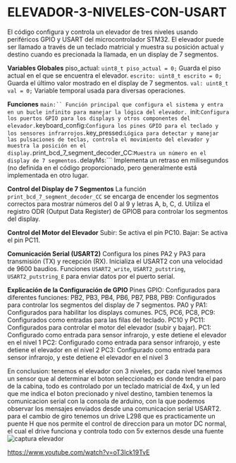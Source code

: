 # ELEVADOR-3-NIVELES-CON-USART


El código configura y controla un elevador de tres niveles usando periféricos GPIO y USART del microcontrolador STM32. El elevador puede ser llamado a través de un teclado matricial y muestra su posición actual y destino cuando es precionada la llamada, en un display de 7 segmentos.

**Variables Globales**
piso_actual: ```uint8_t piso_actual = 0;```
Guarda el piso actual en el que se encuentra el elevador.
```escrito: uint8_t escrito = 0;```
Guarda el último valor mostrado en el display de 7 segmentos.
```val: uint8_t val = 0;```
Variable temporal usada para diversas operaciones.

**Funciones**
```main:`` Función principal que configura el sistema y entra en un bucle infinito para manejar la lógica del elevador.
```init:``` Configura los puertos GPIO para los displays y otros componentes del elevador.
```keyboard_config:``` Configura los pines GPIO para el teclado y los sensores infrarrojos.
```key_pressed:``` Lógica para detectar y manejar las pulsaciones de teclas, controla el movimiento del elevador y muestra la posición en el display.
```print_bcd_7_segment_decoder_CC:``` Muestra un número en el display de 7 segmentos.
```delayMs:``` Implementa un retraso en milisegundos (no definida en el código proporcionado, pero generalmente está implementada en otro lugar.

**Control del Display de 7 Segmentos**
La función ```print_bcd_7_segment_decoder_CC``` se encarga de encender los segmentos correctos para mostrar números del 0 al 9 y letras A, b, C, d. Utiliza el registro ODR (Output Data Register) de GPIOB para controlar los segmentos del display.

**Control del Motor del Elevador**
Subir: Se activa el pin PC10.
Bajar: Se activa el pin PC11.

**Comunicación Serial (USART2)**
Configura los pines PA2 y PA3 para transmisión (TX) y recepción (RX).
Inicializa el USART2 con una velocidad de 9600 baudios.
Funciones ```USART2_write```, ```USART2_putstring```, ```USART2_putstring_E``` para enviar datos por el puerto serial.

**Explicación de la Configuración de GPIO**
Pines GPIO: Configurados para diferentes funciones:
PB2, PB3, PB4, PB6, PB7, PB8, PB9: Configurados para controlar los segmentos del display de 7 segmentos.
PA0 y PA1: Configurados para habilitar los displays comunes.
PC5, PC6, PC8, PC9: Configurados como entradas para las filas del teclado.
PC10 y PC11: Configurados para controlar el motor del elevador (subir y bajar).
PC1: Configurado como entrada para sensor infrarojo, y este detiene el elevador en el nivel 1
PC2: Configurado como entrada para sensor infrarojo, y este detiene el elevador en el nivel 2
PC3: Configurado como entrada para sensor infrarojo, y este detiene el elevador en el nivel 3

En conclusion: 
tenemos el elevador con 3 niveles, por cada nivel tenemos un sensor que al determinar el boton seleccionado es donde tendra el paro de la cabina, todo es controlado por un teclado matricial de 4x4, y un led que me indica el boton precionado y nivel destino, tambien tenemos la comunicacion serial con la consola de arduino, con la que podemos observar los mensajes enviados desde una comunicacion serial USART2.
para el cambio de giro tenemos un drive L298 que es practicamente un puente H que nos permite el control de direccion para un motor DC normal, el cual el drive funciona y controla todo con 5v externos desde una fuente 
![captura elevador ](https://github.com/ByronRC89/ELEVADOR-3-NIVELES-CON-USART/assets/159856194/c549aec9-89e8-4ed9-b088-c5bd77eee7b4)

https://www.youtube.com/watch?v=oT3lck19TvE


